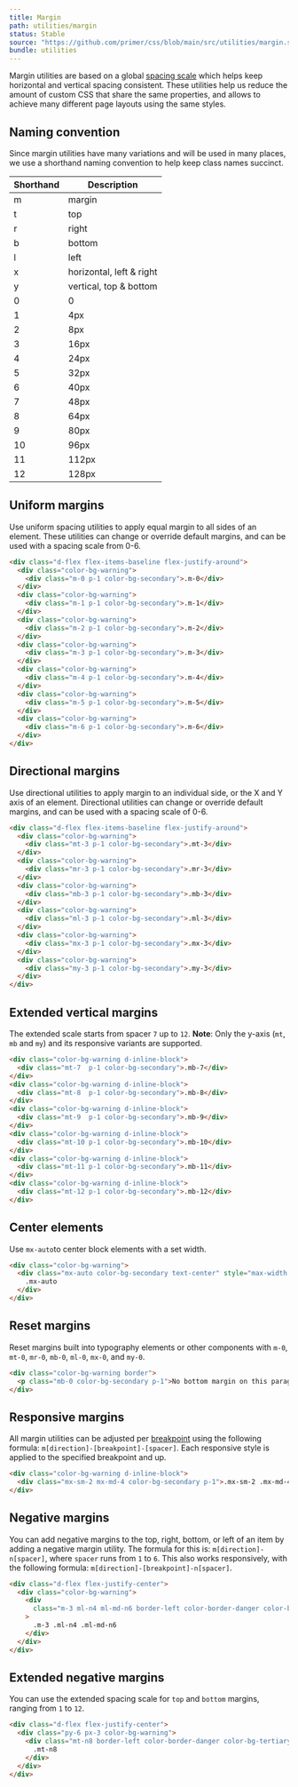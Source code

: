 ```yaml
---
title: Margin
path: utilities/margin
status: Stable
source: "https://github.com/primer/css/blob/main/src/utilities/margin.scss"
bundle: utilities
---
```


Margin utilities are based on a global [spacing scale](/support/spacing) which helps keep horizontal and vertical spacing consistent. These utilities help us reduce the amount of custom CSS that share the same properties, and allows to achieve many different page layouts using the same styles.

## Naming convention

Since margin utilities have many variations and will be used in many places, we use a shorthand naming convention to help keep class names succinct.

| Shorthand | Description              |
| --------- | ------------------------ |
| m         | margin                   |
| t         | top                      |
| r         | right                    |
| b         | bottom                   |
| l         | left                     |
| x         | horizontal, left & right |
| y         | vertical, top & bottom   |
| 0         | 0                        |
| 1         | 4px                      |
| 2         | 8px                      |
| 3         | 16px                     |
| 4         | 24px                     |
| 5         | 32px                     |
| 6         | 40px                     |
| 7         | 48px                     |
| 8         | 64px                     |
| 9         | 80px                     |
| 10        | 96px                     |
| 11        | 112px                    |
| 12        | 128px                    |

## Uniform margins

Use uniform spacing utilities to apply equal margin to all sides of an element. These utilities can change or override default margins, and can be used with a spacing scale from 0-6.

```html live
<div class="d-flex flex-items-baseline flex-justify-around">
  <div class="color-bg-warning">
    <div class="m-0 p-1 color-bg-secondary">.m-0</div>
  </div>
  <div class="color-bg-warning">
    <div class="m-1 p-1 color-bg-secondary">.m-1</div>
  </div>
  <div class="color-bg-warning">
    <div class="m-2 p-1 color-bg-secondary">.m-2</div>
  </div>
  <div class="color-bg-warning">
    <div class="m-3 p-1 color-bg-secondary">.m-3</div>
  </div>
  <div class="color-bg-warning">
    <div class="m-4 p-1 color-bg-secondary">.m-4</div>
  </div>
  <div class="color-bg-warning">
    <div class="m-5 p-1 color-bg-secondary">.m-5</div>
  </div>
  <div class="color-bg-warning">
    <div class="m-6 p-1 color-bg-secondary">.m-6</div>
  </div>
</div>
```

## Directional margins

Use directional utilities to apply margin to an individual side, or the X and Y axis of an element. Directional utilities can change or override default margins, and can be used with a spacing scale of 0-6.

```html live
<div class="d-flex flex-items-baseline flex-justify-around">
  <div class="color-bg-warning">
    <div class="mt-3 p-1 color-bg-secondary">.mt-3</div>
  </div>
  <div class="color-bg-warning">
    <div class="mr-3 p-1 color-bg-secondary">.mr-3</div>
  </div>
  <div class="color-bg-warning">
    <div class="mb-3 p-1 color-bg-secondary">.mb-3</div>
  </div>
  <div class="color-bg-warning">
    <div class="ml-3 p-1 color-bg-secondary">.ml-3</div>
  </div>
  <div class="color-bg-warning">
    <div class="mx-3 p-1 color-bg-secondary">.mx-3</div>
  </div>
  <div class="color-bg-warning">
    <div class="my-3 p-1 color-bg-secondary">.my-3</div>
  </div>
</div>
```

## Extended vertical margins

The extended scale starts from spacer `7` up to `12`. **Note**: Only the y-axis (`mt`, `mb` and `my`) and its responsive variants are supported.

```html live
<div class="color-bg-warning d-inline-block">
  <div class="mt-7  p-1 color-bg-secondary">.mb-7</div>
</div>
<div class="color-bg-warning d-inline-block">
  <div class="mt-8  p-1 color-bg-secondary">.mb-8</div>
</div>
<div class="color-bg-warning d-inline-block">
  <div class="mt-9  p-1 color-bg-secondary">.mb-9</div>
</div>
<div class="color-bg-warning d-inline-block">
  <div class="mt-10 p-1 color-bg-secondary">.mb-10</div>
</div>
<div class="color-bg-warning d-inline-block">
  <div class="mt-11 p-1 color-bg-secondary">.mb-11</div>
</div>
<div class="color-bg-warning d-inline-block">
  <div class="mt-12 p-1 color-bg-secondary">.mb-12</div>
</div>
```

## Center elements

Use `mx-auto`to center block elements with a set width.

```html live
<div class="color-bg-warning">
  <div class="mx-auto color-bg-secondary text-center" style="max-width: 500px;">
    .mx-auto
  </div>
</div>
```

## Reset margins

Reset margins built into typography elements or other components with `m-0`, `mt-0`, `mr-0`, `mb-0`, `ml-0`, `mx-0`, and `my-0`.

```html live
<div class="color-bg-warning border">
  <p class="mb-0 color-bg-secondary p-1">No bottom margin on this paragraph.</p>
</div>
```

## Responsive margins

All margin utilities can be adjusted per [breakpoint](/objects/grid#breakpoints) using the following formula: `m[direction]-[breakpoint]-[spacer]`. Each responsive style is applied to the specified breakpoint and up.

```html live
<div class="color-bg-warning d-inline-block">
  <div class="mx-sm-2 mx-md-4 color-bg-secondary p-1">.mx-sm-2 .mx-md-4</div>
</div>
```

## Negative margins

You can add negative margins to the top, right, bottom, or left of an item by adding a negative margin utility. The formula for this is: `m[direction]-n[spacer]`, where `spacer` runs from `1` to `6`. This also works responsively, with the following formula: `m[direction]-[breakpoint]-n[spacer]`.

```html live
<div class="d-flex flex-justify-center">
  <div class="color-bg-warning">
    <div
      class="m-3 ml-n4 ml-md-n6 border-left color-border-danger color-bg-secondary p-2"
    >
      .m-3 .ml-n4 .ml-md-n6
    </div>
  </div>
</div>
```

## Extended negative margins

You can use the extended spacing scale for `top` and `bottom` margins, ranging from `1` to `12`.

```html live
<div class="d-flex flex-justify-center">
  <div class="py-6 px-3 color-bg-warning">
    <div class="mt-n8 border-left color-border-danger color-bg-tertiary p-2">
      .mt-n8
    </div>
  </div>
</div>
```

